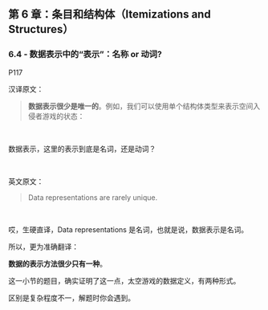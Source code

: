 ## 第 6 章：条目和结构体（Itemizations and Structures）

### 6.4 - 数据表示中的“表示”：名称 or 动词? 
P117

汉译原文：
>**数据表示很少是唯一的**。例如，我们可以使用单个结构体类型来表示空间入侵者游戏的状态：

<br>

数据表示，这里的表示到底是名词，还是动词？

<br>

英文原文：

>Data representations are rarely unique.

<br>

哎，生硬直译，Data representations 是名词，也就是说，数据表示是名词。

所以，更为准确翻译：

**数据的表示方法很少只有一种**。

这一小节的题目，确实证明了这一点，太空游戏的数据定义，有两种形式。

区别是复杂程度不一，解题时你会遇到。